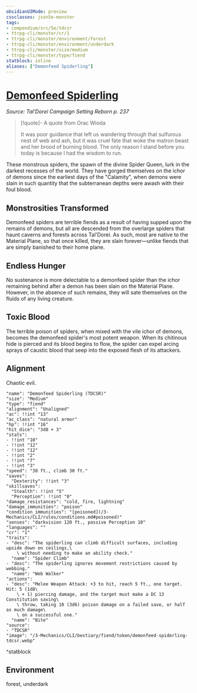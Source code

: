 ```yaml
---
obsidianUIMode: preview
cssclasses: json5e-monster
tags:
- compendium/src/5e/tdcsr
- ttrpg-cli/monster/cr/1
- ttrpg-cli/monster/environment/forest
- ttrpg-cli/monster/environment/underdark
- ttrpg-cli/monster/size/medium
- ttrpg-cli/monster/type/fiend
statblock: inline
aliases: ["Demonfeed Spiderling"]
---
```

# [Demonfeed Spiderling](3-Mechanics\CLI\bestiary\fiend/demonfeed-spiderling-tdcsr.md)
*Source: Tal'Dorei Campaign Setting Reborn p. 237*  

> [!quote]- A quote from Orac Wioda  
> 
> It was poor guidance that left us wandering through that sulfurous nest of web and ash, but it was cruel fate that woke the matron beast and her brood of burning blood. The only reason I stand before you today is because I had the wisdom to run.

These monstrous spiders, the spawn of the divine Spider Queen, lurk in the darkest recesses of the world. They have gorged themselves on the ichor of demons since the earliest days of the "Calamity", when demons were slain in such quantity that the subterranean depths were awash with their foul blood.

## Monstrosities Transformed

Demonfeed spiders are terrible fiends as a result of having supped upon the remains of demons, but all are descended from the overlarge spiders that haunt caverns and forests across Tal'Dorei. As such, most are native to the Material Plane, so that once killed, they are slain forever—unlike fiends that are simply banished to their home plane.

## Endless Hunger

No sustenance is more delectable to a demonfeed spider than the ichor remaining behind after a demon has been slain on the Material Plane. However, in the absence of such remains, they will sate themselves on the fluids of any living creature.

## Toxic Blood

The terrible poison of spiders, when mixed with the vile ichor of demons, becomes the demonfeed spider's most potent weapon. When its chitinous hide is pierced and its blood begins to flow, the spider can expel arcing sprays of caustic blood that seep into the exposed flesh of its attackers.

## Alignment

Chaotic evil.

```statblock
"name": "Demonfeed Spiderling (TDCSR)"
"size": "Medium"
"type": "fiend"
"alignment": "Unaligned"
"ac": !!int "13"
"ac_class": "natural armor"
"hp": !!int "16"
"hit_dice": "3d8 + 3"
"stats":
- !!int "10"
- !!int "12"
- !!int "12"
- !!int "2"
- !!int "7"
- !!int "3"
"speed": "30 ft., climb 30 ft."
"saves":
  "Dexterity": !!int "3"
"skillsaves":
  "Stealth": !!int "5"
  "Perception": !!int "0"
"damage_resistances": "cold, fire, lightning"
"damage_immunities": "poison"
"condition_immunities": "[poisoned](/3-Mechanics/CLI/rules/conditions.md#poisoned)"
"senses": "darkvision 120 ft., passive Perception 10"
"languages": ""
"cr": "1"
"traits":
- "desc": "The spiderling can climb difficult surfaces, including upside down on ceilings,\
    \ without needing to make an ability check."
  "name": "Spider Climb"
- "desc": "The spiderling ignores movement restrictions caused by webbing."
  "name": "Web Walker"
"actions":
- "desc": "Melee Weapon Attack: +3 to hit, reach 5 ft., one target. Hit: 5 (1d8\
    \ + 1) piercing damage, and the target must make a DC 13 Constitution saving\
    \ throw, taking 10 (3d6) poison damage on a failed save, or half as much damage\
    \ on a successful one."
  "name": "Bite"
"source":
- "TDCSR"
"image": "/3-Mechanics/CLI/bestiary/fiend/token/demonfeed-spiderling-tdcsr.webp"
```
^statblock

## Environment

forest, underdark